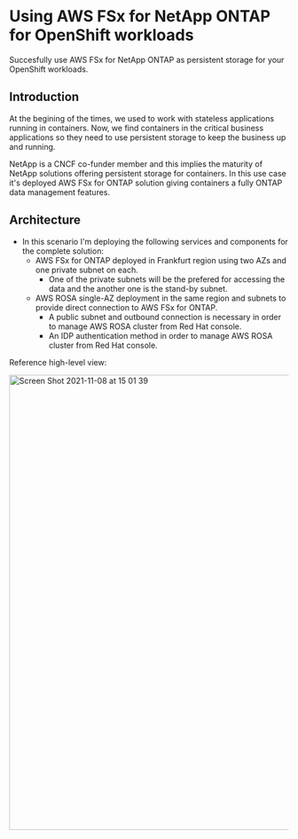 # Using AWS FSx for NetApp ONTAP for OpenShift workloads
Succesfully use AWS FSx for NetApp ONTAP as persistent storage for your OpenShift workloads.

## Introduction

At the begining of the times, we used to work with stateless applications running in containers. Now, we find containers in the critical business applications so they need to use persistent storage to keep the business up and running.

NetApp is a CNCF co-funder member and this implies the maturity of NetApp solutions offering persistent storage for containers. In this use case it's deployed AWS FSx for ONTAP solution giving containers a fully ONTAP data management features.

## Architecture

- In this scenario I'm deploying the following services and components for the complete solution:
    - AWS FSx for ONTAP deployed in Frankfurt region using two AZs and one private subnet on each.
        - One of the private subnets will be the prefered for accessing the data and the another one is the stand-by subnet.
    - AWS ROSA single-AZ deployment in the same region and subnets to provide direct connection to AWS FSx for ONTAP.
        - A public subnet and outbound connection is necessary in order to manage AWS ROSA cluster from Red Hat console. 
        - An IDP authentication method in order to manage AWS ROSA cluster from Red Hat console.

Reference high-level view:

<img width="821" alt="Screen Shot 2021-11-08 at 15 01 39" src="https://user-images.githubusercontent.com/59535705/140755256-a7b0806b-4afa-4618-8cb1-78fc94540b83.png">

